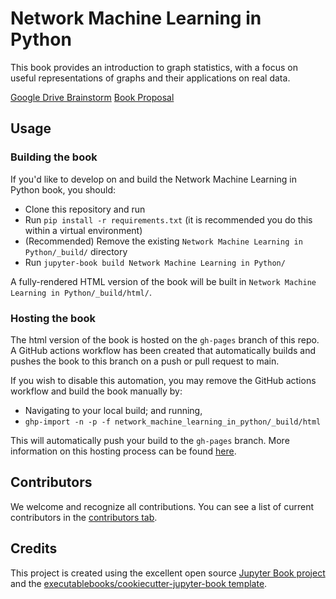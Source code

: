 # Network Machine Learning in Python

This book provides an introduction to graph statistics, with a focus on useful representations of graphs and their applications on real data.

[Google Drive Brainstorm](https://drive.google.com/drive/folders/1mcMQWv0WfydQSdgchhla7XHj2PBPD-b9?usp=sharing)
[Book Proposal](https://docs.google.com/document/d/1VTlNaogB-WPyex9LYVh7PvmED9S8rNqHoTXlTre_ASA/edit?usp=sharing)


## Usage

### Building the book

If you'd like to develop on and build the Network Machine Learning in Python book, you should:

- Clone this repository and run
- Run `pip install -r requirements.txt` (it is recommended you do this within a virtual environment)
- (Recommended) Remove the existing `Network Machine Learning in Python/_build/` directory
- Run `jupyter-book build Network Machine Learning in Python/`

A fully-rendered HTML version of the book will be built in `Network Machine Learning in Python/_build/html/`.

### Hosting the book

The html version of the book is hosted on the `gh-pages` branch of this repo. A GitHub actions workflow has been created that automatically builds and pushes the book to this branch on a push or pull request to main.

If you wish to disable this automation, you may remove the GitHub actions workflow and build the book manually by:

- Navigating to your local build; and running,
- `ghp-import -n -p -f network_machine_learning_in_python/_build/html`

This will automatically push your build to the `gh-pages` branch. More information on this hosting process can be found [here](https://jupyterbook.org/publish/gh-pages.html#manually-host-your-book-with-github-pages).

## Contributors

We welcome and recognize all contributions. You can see a list of current contributors in the [contributors tab](https://github.com/jovo/network_machine_learning_in_python/graphs/contributors).

## Credits

This project is created using the excellent open source [Jupyter Book project](https://jupyterbook.org/) and the [executablebooks/cookiecutter-jupyter-book template](https://github.com/executablebooks/cookiecutter-jupyter-book).
